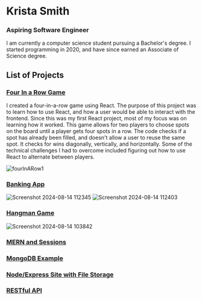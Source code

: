 # Krista Smith
### Aspiring Software Engineer

I am currently a computer science student pursuing a Bachelor's degree. I started programming in 2020, and have since earned an Associate of Science degree. 

## List of Projects
### [Four In a Row Game](https://github.com/KristaSmith247/KristaSmith247.github.io/tree/main/FourInARow)
I created a four-in-a-row game using React. The purpose of this project was to learn how to use React, and how a user would be able to interact with the frontend. Since this was my first React project, most of my focus was on learning how it worked. This game allows for two players to choose spots on the board until a player gets four spots in a row. The code checks if a spot has already been filled, and doesn't allow a user to reuse the same spot. It checks for wins diagonally, vertically, and horizontally. Some of the technical challenges I had to overcome included figuring out how to use React to alternate between players. 

![fourInARow1](https://github.com/user-attachments/assets/ebb3c109-bfb9-4e36-97a3-c5f4e6936a4b)


### [Banking App](https://github.com/KristaSmith247/KristaSmith247.github.io/tree/main/MERN-Banking-App)
![Screenshot 2024-08-14 112345](https://github.com/user-attachments/assets/ccbdc9df-9e4c-4891-a6c9-b8482b4d90b2)
![Screenshot 2024-08-14 112403](https://github.com/user-attachments/assets/7612dd74-14a6-4f81-b4ea-588e191f189f)


### [Hangman Game](https://github.com/KristaSmith247/KristaSmith247.github.io/tree/main/MERN-Hangman)
![Screenshot 2024-08-14 103842](https://github.com/user-attachments/assets/6ae1d389-3670-409d-b432-81c64f101cd5)




### [MERN and Sessions](https://github.com/KristaSmith247/KristaSmith247.github.io/tree/main/MERN-Sessions)

### [MongoDB Example](https://github.com/KristaSmith247/KristaSmith247.github.io/tree/main/MongoDB%20Example)

### [Node/Express Site with File Storage](https://github.com/KristaSmith247/KristaSmith247.github.io/tree/main/NodeExpressWebsite)

### [RESTful API](https://github.com/KristaSmith247/KristaSmith247.github.io/tree/main/RESTful-API)
